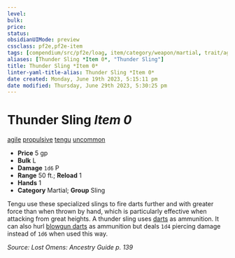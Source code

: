 ```yaml
---
level:
bulk:
price:
status:
obsidianUIMode: preview
cssclass: pf2e,pf2e-item
tags: [compendium/src/pf2e/loag, item/category/weapon/martial, trait/agile, trait/propulsive, trait/tengu, trait/uncommon]
aliases: [Thunder Sling *Item 0*, "Thunder Sling"]
title: Thunder Sling *Item 0*
linter-yaml-title-alias: Thunder Sling *Item 0*
date created: Monday, June 19th 2023, 5:15:11 pm
date modified: Thursday, June 29th 2023, 5:30:25 pm
---
```


# Thunder Sling *Item 0*

[agile](rules/traits/agile.md) [propulsive](rules/traits/propulsive.md) [tengu](rules/traits/tengu-b1.md) [uncommon](rules/traits/uncommon.md)  

- **Price** 5 gp
- **Bulk** L
- **Damage** `1d6` P
- **Range** 50 ft.; **Reload** 1
- **Hands** 1
- **Category** Martial; **Group** Sling

Tengu use these specialized slings to fire darts further and with greater force than when thrown by hand, which is particularly effective when attacking from great heights. A thunder sling uses [darts](compendium/equipment/items/dart.md) as ammunition. It can also hurl [blowgun darts](compendium/equipment/items/blowgun-dart.md) as ammunition but deals `1d4` piercing damage instead of `1d6` when used this way.

*Source: Lost Omens: Ancestry Guide p. 139*
